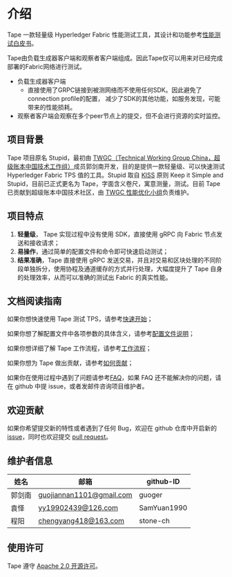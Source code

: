 # 介绍

Tape 一款轻量级 Hyperledger Fabric 性能测试工具，其设计和功能参考[性能测试白皮书](https://github.com/Hyperledger-TWGC/fabric-performance-wiki/blob/master/performance-whitepaper.md)。

Tape由负载生成器客户端和观察者客户端组成。因此Tape仅可以用来对已经完成部署的Fabric网络进行测试。
- 负载生成器客户端
  - 直接使用了GRPC链接到被测网络而不使用任何SDK。因此避免了connection profile的配置， 减少了SDK的其他功能，如服务发现，可能带来的性能损耗。
- 观察者客户端会观察在多个peer节点上的提交，但不会进行资源的实时监控。

## 项目背景

Tape 项目原名 Stupid，最初由 [TWGC（Technical Working Group China，超级账本中国技术工作组）](https://wiki.hyperledger.org/display/TWGC)成员郭剑南开发，目的是提供一款轻量级、可以快速测试 Hyperledger Fabric TPS 值的工具。Stupid 取自 [KISS](https://en.wikipedia.org/wiki/KISS_principle) 原则 Keep it Simple and Stupid，目前已正式更名为 Tape，字面含义卷尺，寓意测量，测试。目前 Tape 已贡献到超级账本中国技术社区，由 [TWGC 性能优化小组](https://github.com/Hyperledger-TWGC/fabric-performance-wiki)负责维护。

## 项目特点

1. **轻量级**， Tape 实现过程中没有使用 SDK，直接使用 gRPC 向 Fabric 节点发送和接收请求；
2. **易操作**，通过简单的配置文件和命令即可快速启动测试；
3. **结果准确**，Tape 直接使用 gRPC 发送交易，并且对交易和区块处理的不同阶段单独拆分，使用协程及通道缓存的方式并行处理，大幅度提升了 Tape 自身的处理效率，从而可以准确的测试出 Fabric 的真实性能。

## 文档阅读指南

如果你想快速使用 Tape 测试 TPS，请参考[快速开始](gettingstarted.md)；

如果你想了解配置文件中各项参数的具体含义，请参考[配置文件说明](configfile.md)；

如果你想详细了解 Tape 工作流程，请参考[工作流程](workflow.md)；

如果你想为 Tape 做出贡献，请参考[如何贡献](contribute.md)；

如果你在使用过程中遇到了问题请参考[FAQ](FAQ.md)，如果 FAQ 还不能解决你的问题，请在 github 中提 issue，或者发邮件咨询项目维护者。


## 欢迎贡献

如果你希望提交新的特性或者遇到了任何 Bug，欢迎在 github 仓库中开启新的 [issue](https://github.com/guoger/tape/issues)，同时也欢迎提交 [pull request](https://github.com/guoger/tape/pulls)。

## 维护者信息

| 姓名   | 邮箱                     | github-ID                                             |
| ------ | ------------------------ | ----------- | 
| 郭剑南 | guojiannan1101@gmail.com | guoger      | 
| 袁怿   | yy19902439@126.com       | SamYuan1990 | 	
| 程阳   | chengyang418@163.com     | stone-ch    | 

## 使用许可

Tape 遵守 [Apache 2.0 开源许可](../LICENSE)。
